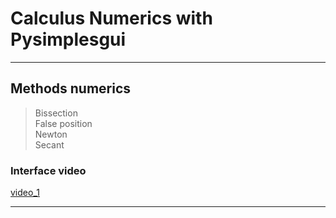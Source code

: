 # Calculus Numerics with Pysimplesgui
---------------------------
##  **Methods numerics**
  > Bissection\
  > False position\
  > Newton\
  > Secant


### Interface video
[video_1](https://user-images.githubusercontent.com/76600121/197419847-06024e92-0385-4ec8-bd77-6d1b01804fa8.mp4)


--------------------------
